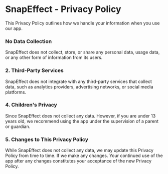 # SnapEffect - Privacy Policy

This Privacy Policy outlines how we handle your information when you use our app. 

### **No Data Collection**

SnapEffect does not collect, store, or share any personal data, usage data, or any other form of information from its users.

### 2. **Third-Party Services**

SnapEffect does not integrate with any third-party services that collect data, such as analytics providers, advertising networks, or social media platforms.

### 4. **Children's Privacy**

Since SnapEffect does not collect any data. However, if you are under 13 years old, we recommend using the app under the supervision of a parent or guardian.

### 5. **Changes to This Privacy Policy**

While SnapEffect does not collect any data, we may update this Privacy Policy from time to time. If we make any changes. Your continued use of the app after any changes constitutes your acceptance of the new Privacy Policy.
